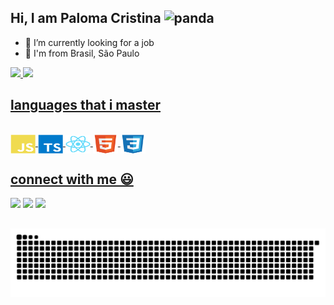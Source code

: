 ## Hi, I am Paloma Cristina  ![panda](https://user-images.githubusercontent.com/69400851/115915679-08f8f280-a44a-11eb-941a-4cf8bed566df.png)
- 🔎 I’m currently looking for a job 
- 🏡 I'm from Brasil, São Paulo
 <div>
  <a href="https://github.com/PalomaCristina">
  <img height="180em" src="https://github-readme-stats.vercel.app/api?username=PalomaCristina&show_icons=true&theme=dracula&include_all_commits=true&count_private=true"/>
  <img height="180em" src="https://github-readme-stats.vercel.app/api/top-langs/?username=PalomaCristina&layout=compact&langs_count=16&theme=dracula"/>
<div>
 
 ## languages that i master
 
<div style="display: inline_block"><br>
  <img align="center" alt="Paloma-Js" height="30" width="40" src="https://raw.githubusercontent.com/devicons/devicon/master/icons/javascript/javascript-plain.svg">
  <img align="center" alt="Paloma-Ts" height="30" width="40" src="https://raw.githubusercontent.com/devicons/devicon/master/icons/typescript/typescript-plain.svg">
  <img align="center" alt="Paloma-React" height="30" width="40" src="https://raw.githubusercontent.com/devicons/devicon/master/icons/react/react-original.svg">
  <img align="center" alt="Paloma-HTML" height="30" width="40" src="https://raw.githubusercontent.com/devicons/devicon/master/icons/html5/html5-original.svg">
  <img align="center" alt="Paloma-CSS" height="30" width="40" src="https://raw.githubusercontent.com/devicons/devicon/master/icons/css3/css3-original.svg">
</div>

 ## connect with me 😃
  
<div> 
  <a href="https://instagram.com/palomac.c" target="_blank"><img src="https://img.shields.io/badge/-Instagram-%23E4405F?style=for-the-badge&logo=instagram&logoColor=white" target="_blank"></a>
  <a href = "paloma1899@gmail.com"><img src="https://img.shields.io/badge/-Gmail-%23333?style=for-the-badge&logo=gmail&logoColor=white" target="_blank"></a>
  <a href="https://www.linkedin.com/in/paloma-cristina-correa/" target="_blank"><img src="https://img.shields.io/badge/-LinkedIn-%230077B5?style=for-the-badge&logo=linkedin&logoColor=white" target="_blank"></a> 
 </div>  
 
 ## 

 ![Snake animation](https://github.com/PalomaCristina/PalomaCristina/blob/output/github-contribution-grid-snake.svg)

